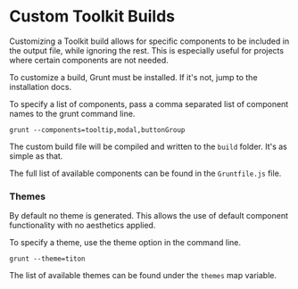 # Custom Toolkit Builds #

Customizing a Toolkit build allows for specific components to be included in the output file, while ignoring the rest.
This is especially useful for projects where certain components are not needed.

To customize a build, Grunt must be installed. If it's not, jump to the installation docs.

To specify a list of components, pass a comma separated list of component names to the grunt command line.

	grunt --components=tooltip,modal,buttonGroup

The custom build file will be compiled and written to the `build` folder. It's as simple as that.

The full list of available components can be found in the `Gruntfile.js` file.

### Themes ###

By default no theme is generated. This allows the use of default component functionality with no aesthetics applied.

To specify a theme, use the theme option in the command line.

	grunt --theme=titon

The list of available themes can be found under the `themes` map variable.